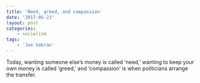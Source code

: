 ```yaml
---
title: 'Need, greed, and compassion'
date: '2017-05-23'
layout: post
categories:
    - socialism
tags:
    - 'Joe Sobran'
---
```


Today, wanting someone else’s money is called ‘need,’ wanting to keep your own money is called ‘greed,’ and ‘compassion’ is when politicians arrange the transfer.